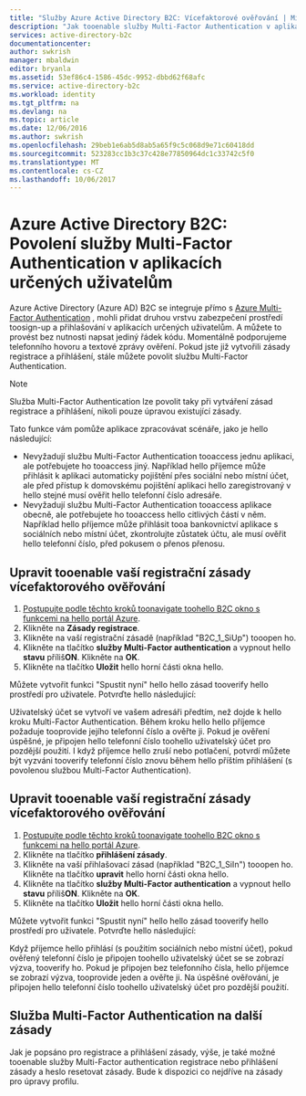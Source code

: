 ```yaml
---
title: "Služby Azure Active Directory B2C: Vícefaktorové ověřování | Microsoft Docs"
description: "Jak tooenable služby Multi-Factor Authentication v aplikacích určených zabezpečené pomocí Azure Active Directory B2C"
services: active-directory-b2c
documentationcenter: 
author: swkrish
manager: mbaldwin
editor: bryanla
ms.assetid: 53ef86c4-1586-45dc-9952-dbbd62f68afc
ms.service: active-directory-b2c
ms.workload: identity
ms.tgt_pltfrm: na
ms.devlang: na
ms.topic: article
ms.date: 12/06/2016
ms.author: swkrish
ms.openlocfilehash: 29beb1e6ab5d8ab5a65f9c5c068d9e71c60418dd
ms.sourcegitcommit: 523283cc1b3c37c428e77850964dc1c33742c5f0
ms.translationtype: MT
ms.contentlocale: cs-CZ
ms.lasthandoff: 10/06/2017
---
```

# <a name="azure-active-directory-b2c-enable-multi-factor-authentication-in-your-consumer-facing-applications"></a>Azure Active Directory B2C: Povolení služby Multi-Factor Authentication v aplikacích určených uživatelům
Azure Active Directory (Azure AD) B2C se integruje přímo s [Azure Multi-Factor Authentication](../multi-factor-authentication/multi-factor-authentication.md) , mohli přidat druhou vrstvu zabezpečení prostředí toosign-up a přihlašování v aplikacích určených uživatelům. A můžete to provést bez nutnosti napsat jediný řádek kódu. Momentálně podporujeme telefonního hovoru a textové zprávy ověření. Pokud jste již vytvořili zásady registrace a přihlášení, stále můžete povolit službu Multi-Factor Authentication.

> [!NOTE]
> Služba Multi-Factor Authentication lze povolit taky při vytváření zásad registrace a přihlášení, nikoli pouze úpravou existující zásady.
> 
> 

Tato funkce vám pomůže aplikace zpracovávat scénáře, jako je hello následující:

* Nevyžadují službu Multi-Factor Authentication tooaccess jednu aplikaci, ale potřebujete ho tooaccess jiný. Například hello příjemce může přihlásit k aplikaci automaticky pojištění přes sociální nebo místní účet, ale před přístup k domovskému pojištění aplikaci hello zaregistrovaný v hello stejné musí ověřit hello telefonní číslo adresáře.
* Nevyžadují službu Multi-Factor Authentication tooaccess aplikace obecně, ale potřebujete ho tooaccess hello citlivých částí v něm. Například hello příjemce může přihlásit tooa bankovnictví aplikace s sociálních nebo místní účet, zkontrolujte zůstatek účtu, ale musí ověřit hello telefonní číslo, před pokusem o přenos přenosu.

## <a name="modify-your-sign-up-policy-tooenable-multi-factor-authentication"></a>Upravit tooenable vaší registrační zásady vícefaktorového ověřování
1. [Postupujte podle těchto kroků toonavigate toohello B2C okno s funkcemi na hello portál Azure](active-directory-b2c-app-registration.md#navigate-to-b2c-settings).
2. Klikněte na **Zásady registrace**.
3. Klikněte na vaší registrační zásadě (například "B2C_1_SiUp") tooopen ho.
4. Klikněte na tlačítko **služby Multi-Factor authentication** a vypnout hello **stavu** příliš**ON**. Klikněte na **OK**.
5. Klikněte na tlačítko **Uložit** hello horní části okna hello.

Můžete vytvořit funkci "Spustit nyní" hello hello zásad tooverify hello prostředí pro uživatele. Potvrďte hello následující:

Uživatelský účet se vytvoří ve vašem adresáři předtím, než dojde k hello kroku Multi-Factor Authentication. Během kroku hello hello příjemce požaduje tooprovide jejího telefonní číslo a ověřte ji. Pokud je ověření úspěšné, je připojen hello telefonní číslo toohello uživatelský účet pro pozdější použití. I když příjemce hello zruší nebo potlačení, potvrdí můžete být vyzváni tooverify telefonní číslo znovu během hello příštím přihlášení (s povolenou službou Multi-Factor Authentication).

## <a name="modify-your-sign-in-policy-tooenable-multi-factor-authentication"></a>Upravit tooenable vaší registrační zásady vícefaktorového ověřování
1. [Postupujte podle těchto kroků toonavigate toohello B2C okno s funkcemi na hello portál Azure](active-directory-b2c-app-registration.md#navigate-to-b2c-settings).
2. Klikněte na tlačítko **přihlášení zásady**.
3. Klikněte na vaší přihlašovací zásad (například "B2C_1_SiIn") tooopen ho. Klikněte na tlačítko **upravit** hello horní části okna hello.
4. Klikněte na tlačítko **služby Multi-Factor authentication** a vypnout hello **stavu** příliš**ON**. Klikněte na **OK**.
5. Klikněte na tlačítko **Uložit** hello horní části okna hello.

Můžete vytvořit funkci "Spustit nyní" hello hello zásad tooverify hello prostředí pro uživatele. Potvrďte hello následující:

Když příjemce hello přihlásí (s použitím sociálních nebo místní účet), pokud ověřený telefonní číslo je připojen toohello uživatelský účet se se zobrazí výzva, tooverify ho. Pokud je připojen bez telefonního čísla, hello příjemce se zobrazí výzva, tooprovide jeden a ověřte ji. Na úspěšné ověřování, je připojen hello telefonní číslo toohello uživatelský účet pro pozdější použití.

## <a name="multi-factor-authentication-on-other-policies"></a>Služba Multi-Factor Authentication na další zásady
Jak je popsáno pro registrace a přihlášení zásady, výše, je také možné tooenable služby Multi-Factor authentication registrace nebo přihlášení zásady a heslo resetovat zásady. Bude k dispozici co nejdříve na zásady pro úpravy profilu.

